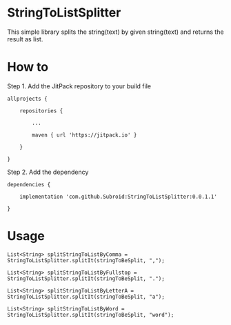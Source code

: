 # StringToListSplitter
This simple library splits the string(text) by given string(text) and returns the result as list.

# How to

Step 1. Add the JitPack repository to your build file


    allprojects {

		repositories {

			...
			
			maven { url 'https://jitpack.io' }
		
		}
	
	}
  
  Step 2. Add the dependency
  

    dependencies {
	        
		implementation 'com.github.Subroid:StringToListSplitter:0.0.1.1'
	
	}
  
  # Usage
  
    List<String> splitStringToListByComma = StringToListSplitter.splitIt(stringToBeSplit, ",");
  
    List<String> splitStringToListByFullstop = StringToListSplitter.splitIt(stringToBeSplit, ".");
  
    List<String> splitStringToListByLetterA = StringToListSplitter.splitIt(stringToBeSplit, "a");
  
    List<String> splitStringToListByWord = StringToListSplitter.splitIt(stringToBeSplit, "word");
  
  
